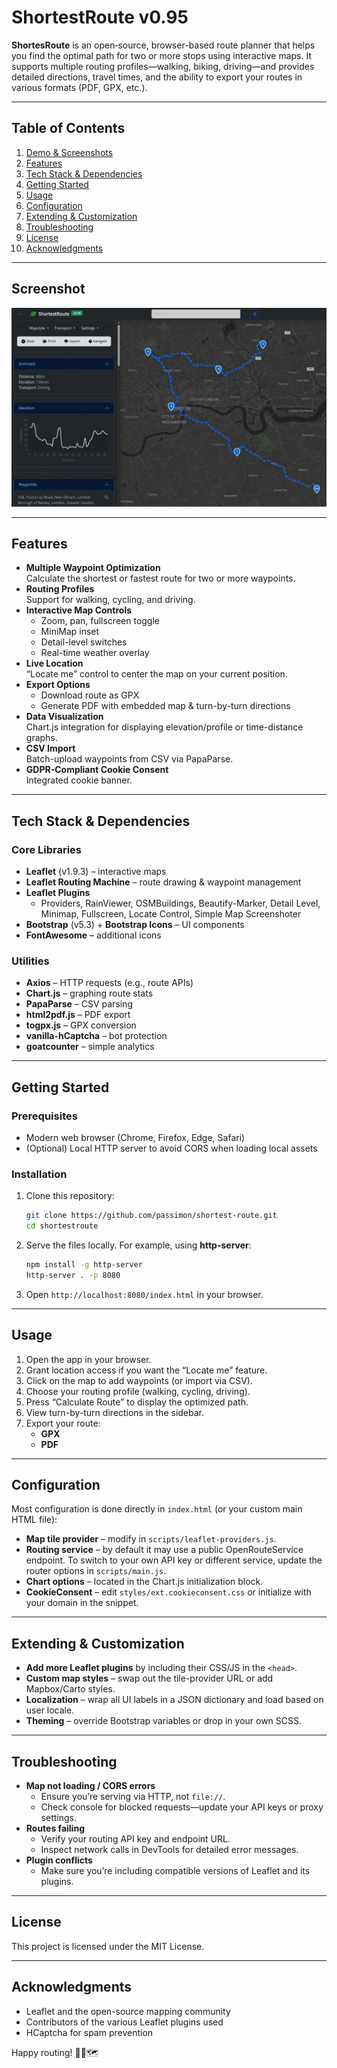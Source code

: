 # ShortestRoute v0.95

**ShortesRoute** is an open‐source, browser-based route planner that helps you find the optimal path for two or more stops using interactive maps. It supports multiple routing profiles—walking, biking, driving—and provides detailed directions, travel times, and the ability to export your routes in various formats (PDF, GPX, etc.).

---

## Table of Contents

1. [Demo & Screenshots](#demo--screenshots)  
2. [Features](#features)  
3. [Tech Stack & Dependencies](#tech-stack--dependencies)  
4. [Getting Started](#getting-started)  
5. [Usage](#usage)  
6. [Configuration](#configuration)  
7. [Extending & Customization](#extending--customization)  
8. [Troubleshooting](#troubleshooting)  
9. [License](#license)  
10. [Acknowledgments](#acknowledgments)  

---

## Screenshot

![Screenshot of ShortestRoute](./1234.png)

---

## Features

- **Multiple Waypoint Optimization**  
  Calculate the shortest or fastest route for two or more waypoints.
- **Routing Profiles**  
  Support for walking, cycling, and driving.
- **Interactive Map Controls**  
  - Zoom, pan, fullscreen toggle  
  - MiniMap inset  
  - Detail-level switches  
  - Real-time weather overlay
- **Live Location**  
  “Locate me” control to center the map on your current position.
- **Export Options**  
  - Download route as GPX  
  - Generate PDF with embedded map & turn-by-turn directions  
- **Data Visualization**  
  Chart.js integration for displaying elevation/profile or time-distance graphs.
- **CSV Import**  
  Batch-upload waypoints from CSV via PapaParse.
- **GDPR-Compliant Cookie Consent**  
  Integrated cookie banner.

---

## Tech Stack & Dependencies

### Core Libraries

- **Leaflet** (v1.9.3) – interactive maps  
- **Leaflet Routing Machine** – route drawing & waypoint management  
- **Leaflet Plugins**  
  - Providers, RainViewer, OSMBuildings, Beautify-Marker, Detail Level, Minimap, Fullscreen, Locate Control, Simple Map Screenshoter
- **Bootstrap** (v5.3) + **Bootstrap Icons** – UI components  
- **FontAwesome** – additional icons  

### Utilities

- **Axios** – HTTP requests (e.g., route APIs)  
- **Chart.js** – graphing route stats  
- **PapaParse** – CSV parsing  
- **html2pdf.js** – PDF export  
- **togpx.js** – GPX conversion  
- **vanilla-hCaptcha** – bot protection  
- **goatcounter** – simple analytics  

---

## Getting Started

### Prerequisites

- Modern web browser (Chrome, Firefox, Edge, Safari)  
- (Optional) Local HTTP server to avoid CORS when loading local assets  

### Installation

1. Clone this repository:  
   ```bash
   git clone https://github.com/passimon/shortest-route.git
   cd shortestroute
   ```
2. Serve the files locally. For example, using **http-server**:  
   ```bash
   npm install -g http-server
   http-server . -p 8080
   ```
3. Open `http://localhost:8080/index.html` in your browser.

---

## Usage

1. Open the app in your browser.  
2. Grant location access if you want the “Locate me” feature.  
3. Click on the map to add waypoints (or import via CSV).  
4. Choose your routing profile (walking, cycling, driving).  
5. Press “Calculate Route” to display the optimized path.  
6. View turn-by-turn directions in the sidebar.  
7. Export your route: 
   - **GPX**   
   - **PDF**  

---

## Configuration

Most configuration is done directly in `index.html` (or your custom main HTML file):

- **Map tile provider** – modify in `scripts/leaflet-providers.js`.  
- **Routing service** – by default it may use a public OpenRouteService endpoint. To switch to your own API key or different service, update the router options in `scripts/main.js`.  
- **Chart options** – located in the Chart.js initialization block.  
- **CookieConsent** – edit `styles/ext.cookieconsent.css` or initialize with your domain in the snippet.

---

## Extending & Customization

- **Add more Leaflet plugins** by including their CSS/JS in the `<head>`.  
- **Custom map styles** – swap out the tile-provider URL or add Mapbox/Carto styles.  
- **Localization** – wrap all UI labels in a JSON dictionary and load based on user locale.  
- **Theming** – override Bootstrap variables or drop in your own SCSS.  

---

## Troubleshooting

- **Map not loading / CORS errors**  
  - Ensure you’re serving via HTTP, not `file://`.  
  - Check console for blocked requests—update your API keys or proxy settings.
- **Routes failing**  
  - Verify your routing API key and endpoint URL.  
  - Inspect network calls in DevTools for detailed error messages.
- **Plugin conflicts**  
  - Make sure you’re including compatible versions of Leaflet and its plugins.

---

## License

This project is licensed under the MIT License.

---

## Acknowledgments

- Leaflet and the open-source mapping community  
- Contributors of the various Leaflet plugins used  
- HCaptcha for spam prevention  

Happy routing! 🚴‍♂️🗺️
